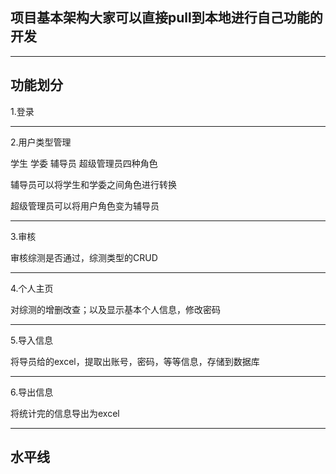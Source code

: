 
## 项目基本架构大家可以直接pull到本地进行自己功能的开发
___
## 功能划分

 1.登录  
 
    
___   
 2.用户类型管理
 
   学生 学委 辅导员 超级管理员四种角色
   
   辅导员可以将学生和学委之间角色进行转换
   
   超级管理员可以将用户角色变为辅导员
   
___
 3.审核
 
   审核综测是否通过，综测类型的CRUD
   ___
 4.个人主页
 
   对综测的增删改查；以及显示基本个人信息，修改密码
   ___
 5.导入信息
 
   将导员给的excel，提取出账号，密码，等等信息，存储到数据库
   ___
 6.导出信息
 
   将统计完的信息导出为excel
   ___

## 水平线


  
